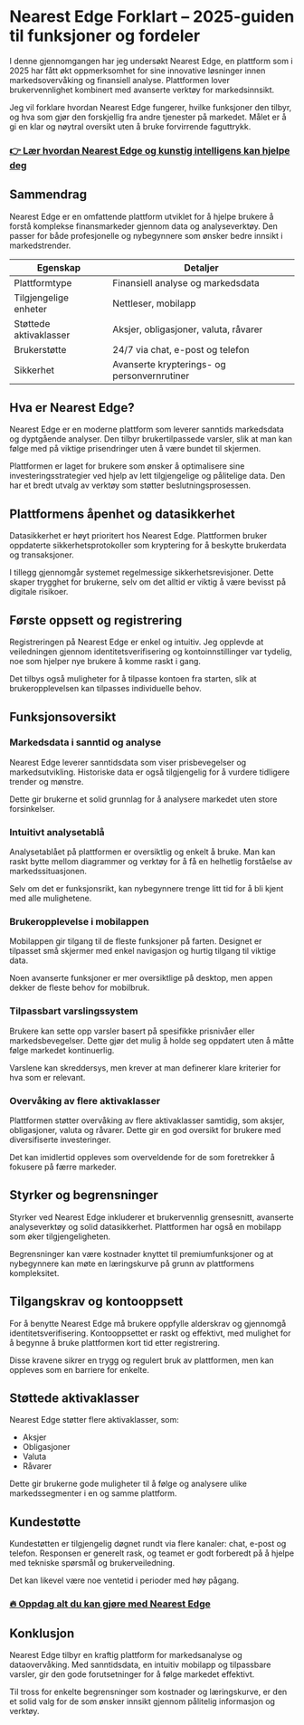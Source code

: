 # Nearest Edge Forklart – 2025-guiden til funksjoner og fordeler
   
I denne gjennomgangen har jeg undersøkt Nearest Edge, en plattform som i 2025 har fått økt oppmerksomhet for sine innovative løsninger innen markedsovervåking og finansiell analyse. Plattformen lover brukervennlighet kombinert med avanserte verktøy for markedsinnsikt.  

Jeg vil forklare hvordan Nearest Edge fungerer, hvilke funksjoner den tilbyr, og hva som gjør den forskjellig fra andre tjenester på markedet. Målet er å gi en klar og nøytral oversikt uten å bruke forvirrende faguttrykk.

### [👉 Lær hvordan Nearest Edge og kunstig intelligens kan hjelpe deg](https://tinyurl.com/2y8ntwzw)
## Sammendrag  
Nearest Edge er en omfattende plattform utviklet for å hjelpe brukere å forstå komplekse finansmarkeder gjennom data og analyseverktøy. Den passer for både profesjonelle og nybegynnere som ønsker bedre innsikt i markedstrender.  

| Egenskap               | Detaljer                                 |
|-----------------------|-----------------------------------------|
| Plattformtype          | Finansiell analyse og markedsdata       |
| Tilgjengelige enheter  | Nettleser, mobilapp                      |
| Støttede aktivaklasser | Aksjer, obligasjoner, valuta, råvarer   |
| Brukerstøtte          | 24/7 via chat, e-post og telefon        |
| Sikkerhet             | Avanserte krypterings- og personvernrutiner |

## Hva er Nearest Edge?  
Nearest Edge er en moderne plattform som leverer sanntids markedsdata og dyptgående analyser. Den tilbyr brukertilpassede varsler, slik at man kan følge med på viktige prisendringer uten å være bundet til skjermen.  

Plattformen er laget for brukere som ønsker å optimalisere sine investeringsstrategier ved hjelp av lett tilgjengelige og pålitelige data. Den har et bredt utvalg av verktøy som støtter beslutningsprosessen.

## Plattformens åpenhet og datasikkerhet  
Datasikkerhet er høyt prioritert hos Nearest Edge. Plattformen bruker oppdaterte sikkerhetsprotokoller som kryptering for å beskytte brukerdata og transaksjoner.  

I tillegg gjennomgår systemet regelmessige sikkerhetsrevisjoner. Dette skaper trygghet for brukerne, selv om det alltid er viktig å være bevisst på digitale risikoer.

## Første oppsett og registrering  
Registreringen på Nearest Edge er enkel og intuitiv. Jeg opplevde at veiledningen gjennom identitetsverifisering og kontoinnstillinger var tydelig, noe som hjelper nye brukere å komme raskt i gang.  

Det tilbys også muligheter for å tilpasse kontoen fra starten, slik at brukeropplevelsen kan tilpasses individuelle behov.

## Funksjonsoversikt  
### Markedsdata i sanntid og analyse  
Nearest Edge leverer sanntidsdata som viser prisbevegelser og markedsutvikling. Historiske data er også tilgjengelig for å vurdere tidligere trender og mønstre.  

Dette gir brukerne et solid grunnlag for å analysere markedet uten store forsinkelser.

### Intuitivt analysetablå  
Analysetablået på plattformen er oversiktlig og enkelt å bruke. Man kan raskt bytte mellom diagrammer og verktøy for å få en helhetlig forståelse av markedssituasjonen.  

Selv om det er funksjonsrikt, kan nybegynnere trenge litt tid for å bli kjent med alle mulighetene.

### Brukeropplevelse i mobilappen  
Mobilappen gir tilgang til de fleste funksjoner på farten. Designet er tilpasset små skjermer med enkel navigasjon og hurtig tilgang til viktige data.  

Noen avanserte funksjoner er mer oversiktlige på desktop, men appen dekker de fleste behov for mobilbruk.

### Tilpassbart varslingssystem  
Brukere kan sette opp varsler basert på spesifikke prisnivåer eller markedsbevegelser. Dette gjør det mulig å holde seg oppdatert uten å måtte følge markedet kontinuerlig.  

Varslene kan skreddersys, men krever at man definerer klare kriterier for hva som er relevant.

### Overvåking av flere aktivaklasser  
Plattformen støtter overvåking av flere aktivaklasser samtidig, som aksjer, obligasjoner, valuta og råvarer. Dette gir en god oversikt for brukere med diversifiserte investeringer.  

Det kan imidlertid oppleves som overveldende for de som foretrekker å fokusere på færre markeder.

## Styrker og begrensninger  
Styrker ved Nearest Edge inkluderer et brukervennlig grensesnitt, avanserte analyseverktøy og solid datasikkerhet. Plattformen har også en mobilapp som øker tilgjengeligheten.  

Begrensninger kan være kostnader knyttet til premiumfunksjoner og at nybegynnere kan møte en læringskurve på grunn av plattformens kompleksitet.

## Tilgangskrav og kontooppsett  
For å benytte Nearest Edge må brukere oppfylle alderskrav og gjennomgå identitetsverifisering. Kontooppsettet er raskt og effektivt, med mulighet for å begynne å bruke plattformen kort tid etter registrering.  

Disse kravene sikrer en trygg og regulert bruk av plattformen, men kan oppleves som en barriere for enkelte.

## Støttede aktivaklasser  
Nearest Edge støtter flere aktivaklasser, som:  
- Aksjer  
- Obligasjoner  
- Valuta  
- Råvarer  

Dette gir brukerne gode muligheter til å følge og analysere ulike markedssegmenter i en og samme plattform.

## Kundestøtte  
Kundestøtten er tilgjengelig døgnet rundt via flere kanaler: chat, e-post og telefon. Responsen er generelt rask, og teamet er godt forberedt på å hjelpe med tekniske spørsmål og brukerveiledning.  

Det kan likevel være noe ventetid i perioder med høy pågang.

### [🔥 Oppdag alt du kan gjøre med Nearest Edge](https://tinyurl.com/2y8ntwzw)
## Konklusjon  
Nearest Edge tilbyr en kraftig plattform for markedsanalyse og dataovervåking. Med sanntidsdata, en intuitiv mobilapp og tilpassbare varsler, gir den gode forutsetninger for å følge markedet effektivt.  

Til tross for enkelte begrensninger som kostnader og læringskurve, er den et solid valg for de som ønsker innsikt gjennom pålitelig informasjon og verktøy.